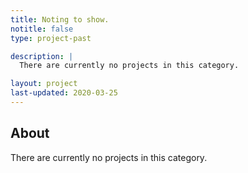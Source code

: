 ```yaml
---
title: Noting to show.
notitle: false
type: project-past

description: |
  There are currently no projects in this category.

layout: project
last-updated: 2020-03-25
---
```


## About

<p>
There are currently no projects in this category.
</p>